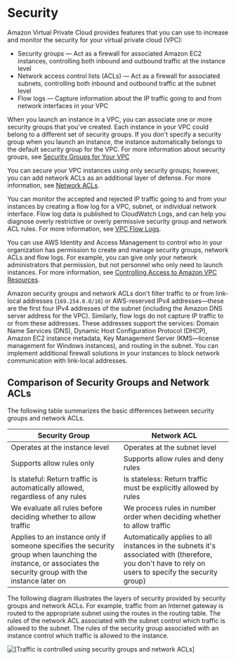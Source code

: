 # Security<a name="VPC_Security"></a>

Amazon Virtual Private Cloud provides features that you can use to increase and monitor the security for your virtual private cloud \(VPC\):
+ Security groups — Act as a firewall for associated Amazon EC2 instances, controlling both inbound and outbound traffic at the instance level
+ Network access control lists \(ACLs\) — Act as a firewall for associated subnets, controlling both inbound and outbound traffic at the subnet level
+ Flow logs — Capture information about the IP traffic going to and from network interfaces in your VPC

When you launch an instance in a VPC, you can associate one or more security groups that you've created\. Each instance in your VPC could belong to a different set of security groups\. If you don't specify a security group when you launch an instance, the instance automatically belongs to the default security group for the VPC\. For more information about security groups, see [Security Groups for Your VPC](VPC_SecurityGroups.md)

You can secure your VPC instances using only security groups; however, you can add network ACLs as an additional layer of defense\. For more information, see [Network ACLs](vpc-network-acls.md)\.

You can monitor the accepted and rejected IP traffic going to and from your instances by creating a flow log for a VPC, subnet, or individual network interface\. Flow log data is published to CloudWatch Logs, and can help you diagnose overly restrictive or overly permissive security group and network ACL rules\. For more information, see [VPC Flow Logs](flow-logs.md)\.

You can use AWS Identity and Access Management to control who in your organization has permission to create and manage security groups, network ACLs and flow logs\. For example, you can give only your network administrators that permission, but not personnel who only need to launch instances\. For more information, see [Controlling Access to Amazon VPC Resources](VPC_IAM.md)\.

Amazon security groups and network ACLs don't filter traffic to or from link\-local addresses \(`169.254.0.0/16`\) or AWS\-reserved IPv4 addresses—these are the first four IPv4 addresses of the subnet \(including the Amazon DNS server address for the VPC\)\. Similarly, flow logs do not capture IP traffic to or from these addresses\. These addresses support the services: Domain Name Services \(DNS\), Dynamic Host Configuration Protocol \(DHCP\), Amazon EC2 instance metadata, Key Management Server \(KMS—license management for Windows instances\), and routing in the subnet\. You can implement additional firewall solutions in your instances to block network communication with link\-local addresses\.

## Comparison of Security Groups and Network ACLs<a name="VPC_Security_Comparison"></a>

The following table summarizes the basic differences between security groups and network ACLs\.


| Security Group | Network ACL | 
| --- | --- | 
|  Operates at the instance level  |  Operates at the subnet level  | 
|  Supports allow rules only  |  Supports allow rules and deny rules  | 
|  Is stateful: Return traffic is automatically allowed, regardless of any rules  |  Is stateless: Return traffic must be explicitly allowed by rules  | 
|  We evaluate all rules before deciding whether to allow traffic  |  We process rules in number order when deciding whether to allow traffic  | 
|  Applies to an instance only if someone specifies the security group when launching the instance, or associates the security group with the instance later on  |  Automatically applies to all instances in the subnets it's associated with \(therefore, you don't have to rely on users to specify the security group\)  | 

The following diagram illustrates the layers of security provided by security groups and network ACLs\. For example, traffic from an Internet gateway is routed to the appropriate subnet using the routes in the routing table\. The rules of the network ACL associated with the subnet control which traffic is allowed to the subnet\. The rules of the security group associated with an instance control which traffic is allowed to the instance\.

![\[Traffic is controlled using security groups and network ACLs\]](http://docs.aws.amazon.com/vpc/latest/userguide/images/security-diagram.png)